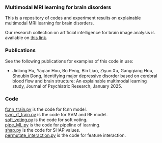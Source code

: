 ### Multimodal MRI learning for brain disorders
This is a repository of codes and experiment results on explainable multimodal MRI learning for brain disorders.

Our research collection on artificial intelligence for brain image analysis is available on [this link](https://github.com/largeapp/AI-for-Brain-Image-Analysis).

### Publications
See the following publications for examples of this code in use:
* Jinlong Hu, Yaqian Hou, Bo Peng, Bin Liao, Ziyun Xu, Gangqiang Hou, Shoubin Dong, Identifying major depressive disorder based on cerebral blood flow and brain structure: An explainable multimodal learning study, Journal of Psychiatric Research, January 2025.

### Code
[fcnn_train.py](fcnn_train.py) is the code for fcnn model.  
[svm_rf_train.py](svm_rf_train.py) is the code for SVM and RF model.  
[soft_voting.py](soft_voting.py) is the code for soft voting.  
[pipe_ML.py](pipe_ML.py) is the code for pipeline of learning.  
[shap.py](shap.py) is the code for SHAP values.  
[permutate_interaction.py](permutate_interaction.py) is the code for feature interaction.  
